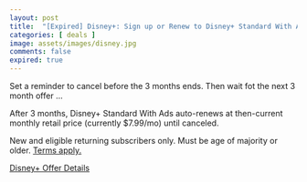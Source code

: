 ```yaml
---
layout: post
title:  "[Expired] Disney+: Sign up or Renew to Disney+ Standard With Ads and get 3 months for $1.99 per month; ends Sept 27, 2024"
categories: [ deals ]
image: assets/images/disney.jpg
comments: false
expired: true
---
```


Set a reminder to cancel before the 3 months ends.  Then wait fot the next 3 month offer ...

After 3 months, Disney+ Standard With Ads auto-renews at then-current monthly retail price (currently $7.99/mo) until canceled.

New and eligible returning subscribers only. Must be age of majority or older. 
[Terms apply.](https://www.disneyplus.com/en-ca)

[Disney+ Offer Details](https://www.disneyplus.com/en-ca)

